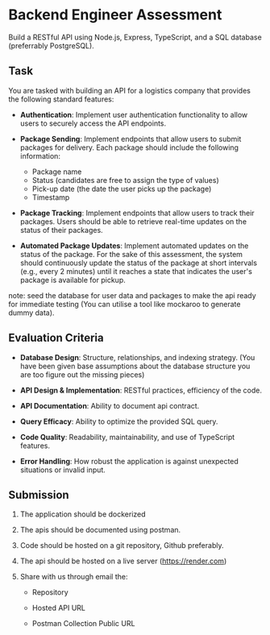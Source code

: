 # Backend Engineer Assessment

Build a RESTful API using Node.js, Express, TypeScript, and a SQL database (preferrably PostgreSQL).

## Task

You are tasked with building an API for a logistics company that provides the following standard features:

- **Authentication**: Implement user authentication functionality to allow users to securely access the API endpoints.

- **Package Sending**: Implement endpoints that allow users to submit packages for delivery. Each package should include the following information:

  - Package name
  - Status (candidates are free to assign the type of values)
  - Pick-up date (the date the user picks up the package)
  - Timestamp

- **Package Tracking**: Implement endpoints that allow users to track their packages. Users should be able to retrieve real-time updates on the status of their packages.

- **Automated Package Updates**: Implement automated updates on the status of the package. For the sake of this assessment, the system should continuously update the status of the package at short intervals (e.g., every 2 minutes) until it reaches a state that indicates the user's package is available for pickup.

note: seed the database for user data and packages to make the api ready for immediate testing (You can utilise a tool like mockaroo to generate dummy data).

## Evaluation Criteria

- **Database Design**: Structure, relationships, and indexing strategy. (You have been given base assumptions about the database structure you are too figure out the missing pieces)

- **API Design & Implementation**: RESTful practices, efficiency of the code.

- **API Documentation**: Ability to document api contract.

- **Query Efficacy**: Ability to optimize the provided SQL query.

- **Code Quality**: Readability, maintainability, and use of TypeScript features.

- **Error Handling**: How robust the application is against unexpected situations or invalid input.

## Submission

1. The application should be dockerized

2. The apis should be documented using postman.

3. Code should be hosted on a git repository, Github preferably.

4. The api should be hosted on a live server (https://render.com)

5. Share with us through email the:

   - Repository

   - Hosted API URL

   - Postman Collection Public URL
